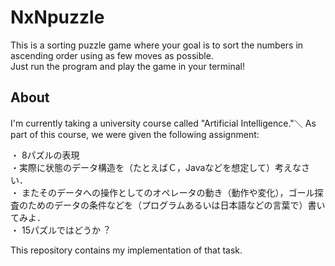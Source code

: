 # NxNpuzzle
This is a sorting puzzle game where your goal is to sort the numbers in ascending order using as few moves as possible.\
Just run the program and play the game in your terminal!

## About
I'm currently taking a university course called "Artificial Intelligence."＼
As part of this course, we were given the following assignment:

>>
・ 8パズルの表現\
    ・実際に状態のデータ構造を（たとえばＣ，Javaなどを想定して）考えなさい．\
    ・ またそのデータへの操作としてのオペレータの動き（動作や変化），ゴール探査のためのデータの条件などを（プログラムあるいは⽇本語などの⾔葉で）書いてみよ．\
・ 15パズルではどうか︖

This repository contains my implementation of that task.